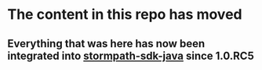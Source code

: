 # The content in this repo has moved #

## Everything that was here has now been integrated into [stormpath-sdk-java](https://github.com/stormpath/stormpath-sdk-java) since 1.0.RC5 ##
